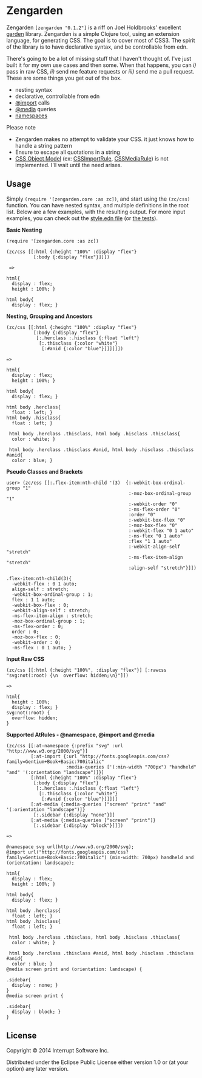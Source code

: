 # Zengarden

Zengarden `[zengarden "0.1.2"]` is a riff on Joel Holdbrooks' excellent [garden](https://github.com/noprompt/garden) library. Zengarden is a simple Clojure tool, using an extension language, for generating CSS. The goal is to cover most of CSS3. The spirit of the library is to have declarative syntax, and be controllable from edn.

There's going to be a lot of missing stuff that I haven't thought of. I've just built it for my own use cases and then some. When that happens, you can *i)* pass in raw CSS, *ii)* send me feature requests or *iii)* send me a pull request. These are some things you get out of the box. 

* nesting syntax
* declarative, controllable from edn 
* [@import](https://developer.mozilla.org/en-US/docs/Web/CSS/@import) calls 
* [@media](https://developer.mozilla.org/en-US/docs/Web/CSS/@media) queries 
* [namespaces](https://developer.mozilla.org/en-US/docs/Web/CSS/@namespace)

Please note

* Zengarden makes no attempt to validate your CSS. it just knows how to handle a string pattern
* Ensure to escape all quotations in a string 
* [CSS Object Model](http://dev.w3.org/csswg/cssom/) (ex: [CSSImportRule](http://dev.w3.org/csswg/cssom/#the-cssimportrule-interface), [CSSMediaRule](http://dev.w3.org/csswg/cssom/#the-cssmediarule-interface)) is not implemented. I'll wait until the need arises. 


## Usage

Simply `(require '[zengarden.core :as zc])`, and start using the `(zc/css)` function. You can have nested syntax, and multiple definitions in the root list. Below are a few examples, with the resulting output. For more input examples, you can check out the [style.edn file](https://github.com/twashing/zengarden/blob/master/resources/test/style.edn) (or [the tests](https://github.com/twashing/zengarden/tree/master/test/zengarden/test)).


**Basic Nesting**
```
(require '[zengarden.core :as zc])

(zc/css [[:html {:height "100%" :display "flex"}
          [:body {:display "flex"}]]])
          
 =>
 
html{ 
  display : flex; 
  height : 100%; }

html body{ 
  display : flex; }
```

**Nesting, Grouping and Ancestors**
```
(zc/css [[:html {:height "100%" :display "flex"}
          [:body {:display "flex"}
           [:.herclass :.hisclass {:float "left"}
            [:.thisclass {:color "white"}
             [:#anid {:color "blue"}]]]]]])

=> 

html{ 
  display : flex; 
  height : 100%; }

html body{ 
  display : flex; }

html body .herclass{ 
  float : left; }
html body .hisclass{ 
  float : left; }

 html body .herclass .thisclass, html body .hisclass .thisclass{ 
  color : white; }

 html body .herclass .thisclass #anid, html body .hisclass .thisclass #anid{ 
  color : blue; }
```            

**Pseudo Classes and Brackets**
```
user> (zc/css [[:.flex-item:nth-child '(3)  {:-webkit-box-ordinal-group "1"
                                             :-moz-box-ordinal-group "1"
                                             :-webkit-order "0"
                                             :-ms-flex-order "0"
                                             :order "0"
                                             :-webkit-box-flex "0"
                                             :-moz-box-flex "0"
                                             :-webkit-flex "0 1 auto"
                                             :-ms-flex "0 1 auto"
                                             :flex "1 1 auto"
                                             :-webkit-align-self "stretch"
                                             :-ms-flex-item-align "stretch"
                                             :align-self "stretch"}]])

.flex-item:nth-child(3){ 
  -webkit-flex : 0 1 auto; 
  align-self : stretch; 
  -webkit-box-ordinal-group : 1; 
  flex : 1 1 auto; 
  -webkit-box-flex : 0; 
  -webkit-align-self : stretch; 
  -ms-flex-item-align : stretch; 
  -moz-box-ordinal-group : 1; 
  -ms-flex-order : 0; 
  order : 0; 
  -moz-box-flex : 0; 
  -webkit-order : 0; 
  -ms-flex : 0 1 auto; }
```

**Input Raw CSS**
```
(zc/css [[:html {:height "100%", :display "flex"}] [:rawcss "svg:not(:root) {\n  overflow: hidden;\n}"]])

=>

html{ 
  height : 100%; 
  display : flex; }
svg:not(:root) {
  overflow: hidden;
}
```

**Supported AtRules - @namespace, @import and @media**
```
(zc/css [[:at-namespace {:prefix "svg" :url "http://www.w3.org/2000/svg"}]
         [:at-import {:url "http://fonts.googleapis.com/css?family=Gentium+Book+Basic:700italic"
                      :media-queries ['(:min-width "700px") "handheld" "and" '(:orientation "landscape")]}]
         [:html {:height "100%" :display "flex"}
          [:body {:display "flex"}
           [:.herclass :.hisclass {:float "left"}
            [:.thisclass {:color "white"}
             [:#anid {:color "blue"}]]]]]
         [:at-media {:media-queries ["screen" "print" "and" '(:orientation "landscape")]}
          [:.sidebar {:display "none"}]]
         [:at-media {:media-queries ["screen" "print"]}
          [:.sidebar {:display "block"}]]])

=>

@namespace svg url(http://www.w3.org/2000/svg);
@import url("http://fonts.googleapis.com/css?family=Gentium+Book+Basic:700italic") (min-width: 700px) handheld and (orientation: landscape);

html{ 
  display : flex; 
  height : 100%; }

html body{ 
  display : flex; }

html body .herclass{ 
  float : left; }
html body .hisclass{ 
  float : left; }

 html body .herclass .thisclass, html body .hisclass .thisclass{ 
  color : white; }

 html body .herclass .thisclass #anid, html body .hisclass .thisclass #anid{ 
  color : blue; }
@media screen print and (orientation: landscape) {

.sidebar{ 
  display : none; }
}
@media screen print {

.sidebar{ 
  display : block; }
}

```

## License

Copyright © 2014 Interrupt Software Inc.

Distributed under the Eclipse Public License either version 1.0 or (at
your option) any later version.

